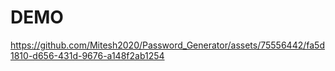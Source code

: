 # DEMO
https://github.com/Mitesh2020/Password_Generator/assets/75556442/fa5d1810-d656-431d-9676-a148f2ab1254
